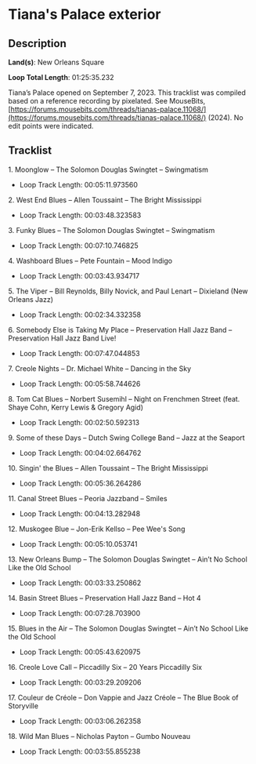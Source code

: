 # Tiana's Palace exterior

## Description

**Land(s)**: New Orleans Square

**Loop Total Length**: 01:25:35.232

Tiana’s Palace opened on September 7, 2023. This tracklist was compiled based on a reference recording by pixelated. See MouseBits, [https://forums.mousebits.com/threads/tianas-palace.11068/](https://forums.mousebits.com/threads/tianas-palace.11068/) (2024). No edit points were indicated.

## Tracklist

1\. Moonglow – The Solomon Douglas Swingtet – Swingmatism

- Loop Track Length: 00:05:11.973560

2\. West End Blues – Allen Toussaint – The Bright Mississippi

- Loop Track Length: 00:03:48.323583

3\. Funky Blues – The Solomon Douglas Swingtet – Swingmatism

- Loop Track Length: 00:07:10.746825

4\. Washboard Blues – Pete Fountain – Mood Indigo

- Loop Track Length: 00:03:43.934717

5\. The Viper – Bill Reynolds, Billy Novick, and Paul Lenart – Dixieland (New Orleans Jazz)

- Loop Track Length: 00:02:34.332358

6\. Somebody Else is Taking My Place – Preservation Hall Jazz Band – Preservation Hall Jazz Band Live!

- Loop Track Length: 00:07:47.044853

7\. Creole Nights – Dr. Michael White – Dancing in the Sky

- Loop Track Length: 00:05:58.744626

8\. Tom Cat Blues – Norbert Susemihl – Night on Frenchmen Street (feat. Shaye Cohn, Kerry Lewis & Gregory Agid)

- Loop Track Length: 00:02:50.592313

9\. Some of these Days – Dutch Swing College Band – Jazz at the Seaport

- Loop Track Length: 00:04:02.664762

10\. Singin' the Blues – Allen Toussaint – The Bright Mississippi

- Loop Track Length: 00:05:36.264286

11\. Canal Street Blues – Peoria Jazzband – Smiles

- Loop Track Length: 00:04:13.282948

12\. Muskogee Blue – Jon-Erik Kellso – Pee Wee's Song

- Loop Track Length: 00:05:10.053741

13\. New Orleans Bump – The Solomon Douglas Swingtet – Ain’t No School Like the Old School

- Loop Track Length: 00:03:33.250862

14\. Basin Street Blues – Preservation Hall Jazz Band – Hot 4

- Loop Track Length: 00:07:28.703900

15\. Blues in the Air – The Solomon Douglas Swingtet – Ain’t No School Like the Old School

- Loop Track Length: 00:05:43.620975

16\. Creole Love Call – Piccadilly Six – 20 Years Piccadilly Six

- Loop Track Length: 00:03:29.209206

17\. Couleur de Créole – Don Vappie and Jazz Créole – The Blue Book of Storyville

- Loop Track Length: 00:03:06.262358

18\. Wild Man Blues – Nicholas Payton – Gumbo Nouveau

- Loop Track Length: 00:03:55.855238
